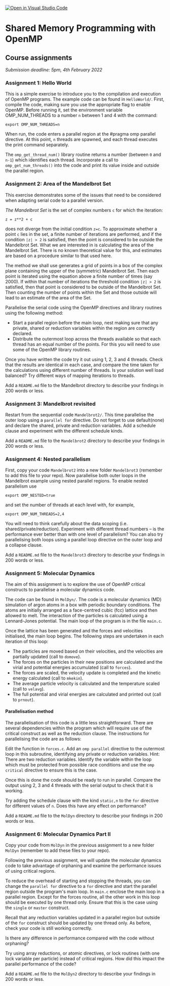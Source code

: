 [![Open in Visual Studio Code](https://classroom.github.com/assets/open-in-vscode-f059dc9a6f8d3a56e377f745f24479a46679e63a5d9fe6f495e02850cd0d8118.svg)](https://classroom.github.com/online_ide?assignment_repo_id=6856350&assignment_repo_type=AssignmentRepo)
# Shared Memory Programming with OpenMP

## Course assignments

*Submission deadline: 5pm, 4th February 2022*

### Assignment 1: Hello World

This is a simple exercise to introduce you to the compilation and execution of
OpenMP programs. The example code can be found in `HelloWorld/`. First, compile
the code, making sure you use the appropriate flag to enable OpenMP. Before
running it, set the environment variable OMP_NUM_THREADS to a number `n`
between 1 and 4 with the command:

```
export OMP_NUM_THREADS=n
```

When run, the code enters a parallel region at the #pragma omp parallel
directive. At this point, `n` threads are spawned, and each thread executes the
print command separately.

The `omp_get_thread_num()` library routine returns a number (between `0` and
`n-1`) which identifies each thread. Incorporate a call to
`omp_get_num_threads()` into the code and print its value inside and outside
the parallel region.

### Assignment 2: Area of the Mandelbrot Set

This exercise demonstrates some of the issues that need to be considered when
adapting serial code to a parallel version.

*The Mandelbrot Set* is the set of complex numbers `c` for which the iteration:

```
z = z**2 + c
```

does not diverge from the initial condition `z=c`. To approximate whether a
point `c` lies in the set, a finite number of iterations are performed, and if
the condition `|z| > 2` is satisfied, then the point is considered to be
outside the Mandelbrot Set. What we are interested in is calculating the area
of the Mandelbrot Set. There is no known theoretical value for this, and
estimates are based on a procedure similar to that used here.

The method we shall use generates a grid of points in a box of the complex
plane containing the upper of the (symmetric) Mandelbrot Set. Then each point
is iterated using the equation above a finite number of times (say 2000). If
within that number of iterations the threshold condition `|z| > 2` is
satisfied, then that point is considered to be outside of the Mandelbrot Set.
Then counting the number of points within the Set and those outside will lead
to an estimate of the area of the Set.

Parallelise the serial code using the OpenMP directives and library routines
using the following method:

* Start a parallel region before the main loop, nest making sure that any private, shared or reduction variables within the region are correctly declared.
* Distribute the outermost loop across the threads available so that each thread has an equal number of the points. For this you will need to use some of the OpenMP library routines.

Once you have written the code try it out using 1, 2, 3 and 4 threads. Check
that the results are identical in each case, and compare the time taken for the
calculations using different number of threads. Is your solution well load
balanced? Try different ways of mapping iterations to threads.

Add a `README.md` file to the  Mandelbrot directory to describe your findings
in 200 words or less.
 
### Assignment 3: Mandelbrot revisited

Restart from the sequential code `Mandelbrot2/`. This time parallelise the
outer loop using a `parallel for` directive. Do not forget to use default(none)
and declare the shared, private and reduction variables. Add a schedule clause
and experiment with the different schedule kinds.

Add a `README.md` file to the  `Mandelbrot2` directory to describe your
findings in 200 words or less.

### Assignment 4: Nested parallelism

First, copy your code `Mandelbrot2` into a new folder `Mandelbrot3` (remember
to add this file to your repo). Now parallelise both outer loops in the
Mandelbrot example using nested parallel regions. To enable nested parallelism
use

```
export OMP_NESTED=true
```

and set the number of threads at each level with, for example,

```
export OMP_NUM_THREADS=2,4
```

You will need to think carefully about the data scoping (i.e.
shared/private/reduction). Experiment with different thread numbers – is the
performance ever better than with one level of parallelism? You can also try
parallelising both loops using a parallel loop directive on the outer loop and
a collapse clause.

Add a `README.md` file to the  `Mandelbrot3` directory to describe your
findings in 200 words or less.

### Assignment 5: Molecular Dynamics

The aim of this assignment is to explore the use of OpenMP critical constructs
to parallelise a molecular dynamics code.

The code can be found in `MolDyn/`. The code is a molecular dynamics (MD)
simulation of argon atoms in a box with periodic boundary conditions. The atoms
are initially arranged as a face-centred cubic (fcc) lattice and then allowed
to melt. The interaction of the particles is calculated using a Lennard-Jones
potential. The main loop of the program is in the file `main.c`.

Once the lattice has been generated and the forces and velocities initialised,
the main loop begins. The following steps are undertaken in each iteration of
this loop:

* The particles are moved based on their velocities, and the velocities are partially updated (call to `domove`).
* The forces on the particles in their new positions are calculated and the virial and potential energies accumulated (call to `forces`).
* The forces are scaled, the velocity update is completed and the kinetic energy calculated (call to `mkekin`).
* The average particle velocity is calculated and the temperature scaled (call to `velavg`).
* The full potential and virial energies are calculated and printed out (call to `prnout`).

#### Parallelisation method

The parallelisation of this code is a little less straightforward. There are
several dependencies within the program which will require use of the critical
construct as well as the reduction clause. The instructions for parallelising
the code are as follows:

Edit the function in `forces.c`. Add an `omp parallel` directive to the
outermost loop in this subroutine, identifying any private or reduction
variables. Hint: There are two reduction variables.  Identify the variable
within the loop which must be protected from possible race conditions and use
the `omp critical` directive to ensure this is the case.

Once this is done the code should be ready to run in parallel. Compare the
output using 2, 3 and 4 threads with the serial output to check that it is
working.

Try adding the schedule clause with the kind `static,n` to the `for` directive
for different values of `n`. Does this have any effect on performance?

Add a `README.md` file to the  `MolDyn` directory to describe your findings in
200 words or less.

### Assignment 6: Molecular Dynamics Part II

Copy your code from `MolDyn` in the previous assignment to a new folder
`MolDyn` (remember to add these files to your repo).

Following the previous assignment, we will update the molecular dynamics code
to take advantage of orphaning and examine the performance issues of using
critical regions.

To reduce the overhead of starting and stopping the threads, you can change the
`parallel for` directive to a `for` directive and start the parallel region
outside the program's main loop. In `main.c` enclose the main loop in a
parallel region. Except for the forces routine, all the other work in this loop
should be executed by one thread only. Ensure that this is the case using the
`single` or `master` construct.

Recall that any reduction variables updated in a parallel region but outside of
the `for` construct should be updated by one thread only. As before, check your
code is still working correctly.

Is there any difference in performance compared with the code without
orphaning?

Try using array reductions, or atomic directives, or lock routines (with one
lock variable per particle) instead of critical regions. How did this impact
the parallel performance of the code?

Add a `README.md` file to the  `MolDyn2` directory to describe your findings in
200 words or less.
